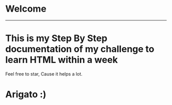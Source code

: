 # Welcome
---
<!-- .....qqqqq.....qq-->
# This is my Step By Step documentation of my challenge to learn HTML within a week
Feel free to star, Cause it helps a lot.
  
# Arigato :)
